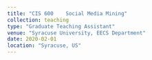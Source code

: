 ```yaml
---
title: "CIS 600    Social Media Mining"
collection: teaching
type: "Graduate Teaching Assistant"
venue: "Syracuse University, EECS Department"
date: 2020-02-01
location: "Syracuse, US"
---
```


